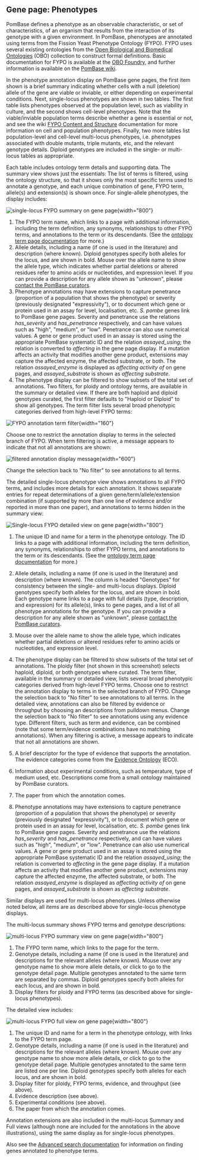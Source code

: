## Gene page: Phenotypes

PomBase defines a phenotype as an observable characteristic, or set of
characteristics, of an organism that results from the interaction of
its genotype with a given environment. In PomBase, phenotypes are
annotated using terms from the Fission Yeast Phenotype Ontology
(FYPO). FYPO uses several existing ontologies from the 
[Open Biological and Biomedical Ontologies](http://obofoundry.org/) (OBO)
collection to construct formal definitions. Basic documentation for
FYPO is available at the [OBO Foundry](http://obofoundry.org/ontology/fypo.html), and further
information is available on the [PomBase wiki](http://curation.pombase.org/pombase-trac/wiki/FissionYeastPhenotypeOntology).

In the phenotype annotation display on PomBase gene pages, the first
item shown is a brief summary indicating whether cells with a null
(deletion) allele of the gene are viable or inviable, or either
depending on experimental conditions. Next, single-locus phenotypes
are shown in two tables. The first table lists phenotypes observed at
the population level, such as viability in culture, and the second
shows cell-level phenotypes. Note that the viable/inviable population
terms describe whether a gene is essential or not, and see the wiki
[FYPO Content and Structure](http://curation.pombase.org/pombase-trac/wiki/FYPOContentStructure)
documentation for more information on cell and population phenotypes.
Finally, two more tables list population-level and cell-level
multi-locus phenotypes, i.e. phenotypes associated with double
mutants, triple mutants, etc, and the relevant genotype
details. Diploid genotypes are included in the single- or multi-locus
tables as appropriate.

Each table includes ontology term details and supporting data. The
summary view shows just the essentials: The list of terms is filtered,
using the ontology structure, so that it shows only the most specific
terms used to annotate a genotype, and each unique combination of
gene, FYPO term, allele(s) and extension(s) is shown once. For
single-allele phenotypes, the display includes:

![single-locus FYPO summary on gene page](assets/single_fypo_gene_page_summary.png){width="800"}

1.  The FYPO term name, which links to a page with additional
    information, including the term definition, any synonyms,
    relationships to other FYPO terms, and annotations to the term or
    its descendants. (See the [ontology term page documentation](/documentation/ontology-term-page) for more.)
2.  Allele details, including a name (if one is used in the
    literature) and description (where known). Diploid genotypes
    specify both alleles for the locus, and are shown in bold. Mouse
    over the allele name to show the allele type, which indicates
    whether partial deletions or altered residues refer to amino acids
    or nucleotides, and expression level. If you can provide a
    description for any allele shown as "unknown", please [contact the
    PomBase curators](mailto:helpdesk@pombase.org).
3.  Phenotype annotations may have extensions to capture penetrance
    (proportion of a population that shows the phenotype) or severity
    (previously designated "expressivity"), or to document which gene
    or protein used in an assay for level, localisation,
    etc. *S. pombe* genes link to PomBase gene pages. Severity and
    penetrance use the relations *has\_severity* and *has\_penetrance*
    respectively, and can have values such as "high", "medium", or
    "low". Penetrance can also use numerical values. A gene or gene
    product used in an assay is stored using the appropriate PomBase
    systematic ID and the relation *assayed\_using*; the relation is
    converted to *affecting* in the gene page display. If a mutation
    affects an activity that modifies another gene product, extensions
    may capture the affected enzyme, the affected substrate, or
    both. The relation *assayed\_enzyme* is displayed as *affecting
    activity of* on gene pages, and *assayed\_substrate* is shown as
    *affecting substrate*.
4.  The phenotype display can be filtered to show subsets of the total
    set of annotations. Two filters, for ploidy and ontology terms,
    are available in the summary or detailed view. If there are both
    haploid and diploid genotypes curated, the first filter defaults
    to "Haploid or Diploid" to show all genotypes. The term filter
    lists several broad phenotypic categories derived from high-level
    FYPO terms:

![FYPO annotation term filter](assets/fypo_term_filter_pulldown.png){width="160"}

Choose one to restrict the annotation display to terms in the selected
branch of FYPO. When term filtering is active, a message appears to
indicate that not all annotations are shown:

![filtered annotation display message](assets/fypo_showing_n_annotations.png){width="600"}

Change the selection back to "No filter" to see annotations to all
terms.

The detailed single-locus phenotype view shows annotations to all FYPO
terms, and includes more details for each annotation. It shows
separate entries for repeat determinations of a given
gene/term/allele/extension combination (if supported by more than one
line of evidence and/or reported in more than one paper), and
annotations to terms hidden in the summary view:

![Single-locus FYPO detailed view on gene page](assets/single_fypo_gene_page_full.png){width="800"}

1.  The unique ID and name for a term in the phenotype ontology. The
    ID links to a page with additional information, including the term
    definition, any synonyms, relationships to other FYPO terms, and
    annotations to the term or its descendants. (See the [ontology term page documentation](/documentation/ontology-term-page) for
    more.)

2.  Allele details, including a name (if one is used in the
    literature) and description (where known). The column is headed
    "Genotypes" for consistency between the single- and multi-locus
    displays. Diploid genotypes specify both alleles for the locus,
    and are shown in bold. Each genotype name links to a page with
    full details (type, description, and expression) for its
    allele(s), links to gene pages, and a list of all phenotype
    annotations for the genotype. If you can provide a description for
    any allele shown as "unknown", please [contact the PomBase
    curators](mailto:helpdesk@pombase.org).
3.  Mouse over the allele name to show the allele type, which
    indicates whether partial deletions or altered residues refer to
    amino acids or nucleotides, and expression level.
4.  The phenotype display can be filtered to show subsets of the total
    set of annotations. The ploidy filter (not shown in this
    screenshot) selects haploid, diploid, or both genotypes where
    curated. The term filter, available in the summary or detailed
    view, lists several broad phenotypic categories derived from
    high-level FYPO terms. Choose one to restrict the annotation
    display to terms in the selected branch of FYPO. Change the
    selection back to "No filter" to see annotations to all terms. In
    the detailed view, annotations can also be filtered by evidence or
    throughput by choosing an descriptions from pulldown menus. Change
    the selection back to "No filter" to see annotations using any
    evidence type. Different filters, such as term and evidence, can
    be combined (note that some term/evidence combinations have no
    matching annotations). When any filtering is active, a message
    appears to indicate that not all annotations are shown.
5.  A brief descriptor for the type of evidence that supports the
    annotation. The evidence categories come from the [Evidence Ontology](http://www.evidenceontology.org/) (ECO).
6.  Information about experimental conditions, such as temperature, type
    of medium used, etc. Descriptions come from a small ontology
    maintained by PomBase curators.
7.  The paper from which the annotation comes.
8.  Phenotype annotations may have extensions to capture penetrance
    (proportion of a population that shows the phenotype) or severity
    (previously designated "expressivity"), or to document which gene
    or protein used in an assay for level, localisation,
    etc. *S. pombe* genes link to PomBase gene pages. Severity and
    penetrance use the relations *has\_severity* and *has\_penetrance*
    respectively, and can have values such as "high", "medium", or
    "low".  Penetrance can also use numerical values. A gene or gene
    product used in an assay is stored using the appropriate PomBase
    systematic ID and the relation *assayed\_using*; the relation is
    converted to *affecting* in the gene page display.  If a mutation
    affects an activity that modifies another gene product, extensions
    may capture the affected enzyme, the affected substrate, or
    both. The relation *assayed\_enzyme* is displayed as *affecting
    activity of* on gene pages, and *assayed\_substrate* is shown as
    *affecting substrate*.

Similar displays are used for multi-locus phenotypes. Unless otherwise
noted below, all items are as described above for single-locus
phenotype displays.

The multi-locus summary shows FYPO terms and genotype descriptions:

![multi-locus FYPO summary view on gene page](assets/multi_fypo_gene_page_summary.png){width="800"}

1.  The FYPO term name, which links to the page for the term.
2.  Genotype details, including a name (if one is used in the
    literature) and descriptions for the relevant alleles (where
    known). Mouse over any genotype name to show more allele details,
    or click to go to the genotype detail page. Multiple genotypes
    annotated to the same term are separated by commas. Diploid
    genotypes specify both alleles for each locus, and are shown in
    bold.
3.  Display filters for ploidy and FYPO terms (as described above for
    single-locus phenotypes).

The detailed view includes:

![multi-locus FYPO full view on gene page](assets/multi_fypo_gene_page_full.png){width="800"}

1.  The unique ID and name for a term in the phenotype ontology, with
    links to the FYPO term page.
2.  Genotype details, including a name (if one is used in the
    literature) and descriptions for the relevant alleles (where
    known). Mouse over any genotype name to show more allele details,
    or click to go to the genotype detail page. Multiple genotypes
    annotated to the same term are listed one per line. Diploid
    genotypes specify both alleles for each locus, and are shown in
    bold.
3.  Display filter for ploidy, FYPO terms, evidence, and throughput (see above).
4.  Evidence description (see above).
5.  Experimental conditions (see above).
6.  The paper from which the annotation comes.

Annotation extensions are also included in the multi-locus Summary and
Full views (although none are included for the annotations in the above
illustrations), using the same display as for single-locus phenotypes.

Also see the [Advanced search documentation](/documentation/advanced-search) for
information on finding genes annotated to phenotype terms.
